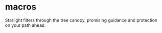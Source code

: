 # macros

Starlight filters through the tree canopy, promising guidance and protection on your path ahead.
